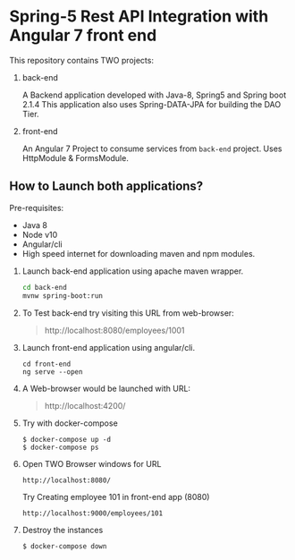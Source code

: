 # Spring-5 Rest API Integration with Angular 7 front end

This repository contains TWO projects:

1.  back-end

    A Backend application developed with Java-8, Spring5 and Spring boot 2.1.4
    This application also uses Spring-DATA-JPA for building the DAO Tier.

2.  front-end

    An Angular 7 Project to consume services from `back-end` project.
    Uses HttpModule & FormsModule.

## How to Launch both applications?
Pre-requisites:

   - Java 8 
   - Node v10 
   - Angular/cli 
   - High speed internet for downloading maven and npm modules.

1.   Launch back-end application using apache maven wrapper. 

        ```bash
        cd back-end
        mvnw spring-boot:run
        ```
2.   To Test back-end try visiting this URL from web-browser:

        > http://localhost:8080/employees/1001

3.   Launch front-end application using angular/cli.

        ```
        cd front-end
        ng serve --open
        ```
4.   A Web-browser would be launched with URL:
    
        > http://localhost:4200/


5. Try with docker-compose

   ```
   $ docker-compose up -d
   $ docker-compose ps
   ```

6.  Open TWO Browser windows for URL
        
        http://localhost:8080/

    Try Creating employee 101 in front-end app (8080)

        http://localhost:9000/employees/101

7.  Destroy the instances

    ```
    $ docker-compose down
    ```